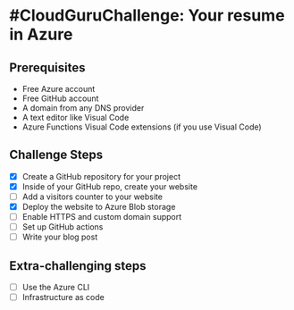 # #CloudGuruChallenge: Your resume in Azure

## Prerequisites
- Free Azure account
- Free GitHub account
- A domain from any DNS provider
- A text editor like Visual Code 
- Azure Functions Visual Code extensions (if you use Visual Code)

## Challenge Steps
- [X] Create a GitHub repository for your project
- [X] Inside of your GitHub repo, create your website
- [ ] Add a visitors counter to your website
- [X] Deploy the website to Azure Blob storage
- [ ] Enable HTTPS and custom domain support
- [ ] Set up GitHub actions
- [ ] Write your blog post

## Extra-challenging steps
- [ ] Use the Azure CLI
- [ ] Infrastructure as code